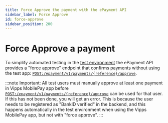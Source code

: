 ```yaml
---
title: Force Approve the payment with the ePayment API
sidebar_label: Force Approve
id: force-approve
sidebar_position: 200
---
```


# Force Approve a payment

To simplify automated testing in the
[test environment](https://developer.vippsmobilepay.com/docs/test-environment/)
the ePayment API provides a "force approve" endpoint that confirms payments
without using the test app:
[`POST:/epayment/v1/payments/{reference}/approve`][force-approve-endpoint].

:::note
Important: All test users must manually approve at least one payment in Vipps MobilePay app
before
[`POST:/epayment/v1/payments/{reference}/approve`][force-approve-endpoint]
can be used for that user. If this has not been done, you will get an error.
This is because the user needs to be registered as "BankID verified" in the backend,
and this happens automatically in the test environment when using the Vipps MobilePay app,
but not with "force approve".
:::

[force-approve-endpoint]: https://developer.vippsmobilepay.com/api/epayment#tag/ForceApprove
